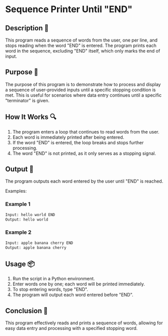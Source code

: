 # Sequence Printer Until "END"

## Description 📝

This program reads a sequence of words from the user, one per line, and stops reading when the word "END" is entered.
The program prints each word in the sequence, excluding "END" itself, which only marks the end of input.

## Purpose 🎯

The purpose of this program is to demonstrate how to process and display a sequence of user-provided inputs until a specific stopping condition is met.
This is useful for scenarios where data entry continues until a specific "terminator" is given.

## How It Works 🔍

1. The program enters a loop that continues to read words from the user.
2. Each word is immediately printed after being entered.
3. If the word "END" is entered, the loop breaks and stops further processing.
4. The word "END" is not printed, as it only serves as a stopping signal.

## Output 📜

The program outputs each word entered by the user until "END" is reached.

Examples:

### Example 1

```bash
Input: hello world END
Output: hello world
```

### Example 2

```bash
Input: apple banana cherry END
Output: apple banana cherry
```

## Usage 📦

1. Run the script in a Python environment.
2. Enter words one by one; each word will be printed immediately.
3. To stop entering words, type "END".
4. The program will output each word entered before "END".

## Conclusion 🚀

This program effectively reads and prints a sequence of words, allowing for easy data entry and processing with a specified stopping word.
